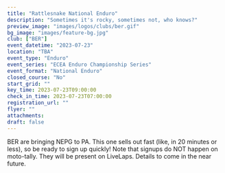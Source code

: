 ```yaml
---
title: "Rattlesnake National Enduro"
description: "Sometimes it's rocky, sometimes not, who knows?"
preview_image: "images/logos/clubs/ber.gif"
bg_image: "images/feature-bg.jpg"
club: ["BER"]
event_datetime: "2023-07-23"
location: "TBA"
event_type: "Enduro"
event_series: "ECEA Enduro Championship Series"
event_format: "National Enduro"
closed_course: "No"
start_grid: ""
key_time: 2023-07-23T09:00:00
check_in_time: 2023-07-23T07:00:00
registration_url: ""
flyer: ""
attachments:
draft: false
---
```


BER are bringing NEPG to PA. This one sells out fast (like, in 20 minutes or less), so be ready to sign up quickly! Note that signups do NOT happen on moto-tally. They will be present on LiveLaps. Details to come in the near future.